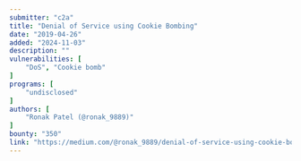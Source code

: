 ```yaml
---
submitter: "c2a"
title: "Denial of Service using Cookie Bombing"
date: "2019-04-26"
added: "2024-11-03"
description: ""
vulnerabilities: [
    "DoS", "Cookie bomb"
]
programs: [
    "undisclosed"
]
authors: [
    "Ronak Patel (@ronak_9889)"
]
bounty: "350"
link: "https://medium.com/@ronak_9889/denial-of-service-using-cookie-bombing-55c2d0ef808c"
---
```




